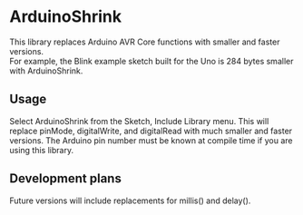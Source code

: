 # ArduinoShrink
This library replaces Arduino AVR Core functions with smaller and faster versions.  
For example, the Blink example sketch built for the Uno is 284 bytes smaller with ArduinoShrink.

## Usage
Select ArduinoShrink from the Sketch, Include Library menu.  This will replace pinMode, digitalWrite, and digitalRead with much smaller and faster versions.  The Arduino pin number must be known at compile time if you are using this library.

## Development plans
Future versions will include replacements for millis() and delay().
